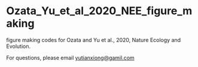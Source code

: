 # Ozata_Yu_et_al_2020_NEE_figure_making
figure making codes for Ozata and Yu et al., 2020, Nature Ecology and Evolution.

For questions, please email yutianxiong@gamil.com
